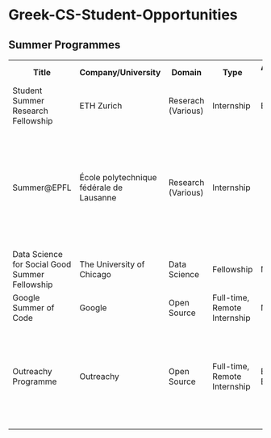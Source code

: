 # Greek-CS-Student-Opportunities

## Summer Programmes
<table style="width:100%">
  <tr>
    <th>Title</th>
    <th>Company/University</th>
    <th>Domain</th>
    <th>Type</th>
    <th>Applications Open</th>
    <th>Applications Close</th>
    <th>Level</th>
    <th>Specific Criteria</th>
    <th>Benefits</th>
    <th>Link</th>
  </tr>
<tr>
    <td>Student Summer Research Fellowship</td>
    <td>ETH Zurich</td>
    <td>Reserach (Various)</td>
    <td>Internship</td>
    <td>Beg Nov</td>
    <td>End Dec</td>
    <td>BSc, MSc</td>
    <td></td>
    <td></td>
  </tr>
  <tr>
    <td>Summer@EPFL</td>
    <td>École polytechnique fédérale de Lausanne</td>
    <td>Research (Various)</td>
    <td>Internship</td>
    <td></td>
    <td>Beg Feb</td>
    <td>BSc, MSc</td>
    <td><ol><li>2nd year of BSc and above</li><li>Maintain student status at the time of the internship</li></ol></td>
    <td>Full</td>
    <td><a href="https://ic.epfl.ch/computer-science/summer-at-epfl">https://ic.epfl.ch/computer-science/summer-at-epfl</a></td>
  </tr>
 <tr>
    <td>Data Science for Social Good Summer Fellowship</td>
    <td>The University of Chicago</td>
    <td>Data Science</td>
    <td>Fellowship</td>
    <td>Mid Dec</td>
    <td>End Jan</td>
    <td>All</td>
    <td></td>
    <td>Full</td>
    <td><a href="https://dssg.uchicago.edu/">https://dssg.uchicago.edu/</a></td>
  </tr>
   <tr>
    <td>Google Summer of Code</td>
    <td>Google</td>
    <td>Open Source</td>
    <td>Full-time, Remote Internship</td>
    <td>Mid Mar</td>
    <td>End Mar</td>
    <td>All</td>
    <td></td>
    <td>Full</td>
    <td><a href="https://summerofcode.withgoogle.com/">https://summerofcode.withgoogle.com/</a></td>
  </tr>
   <tr>
    <td>Outreachy Programme</td>
    <td>Outreachy</td>
    <td>Open Source</td>
    <td>Full-time, Remote Internship</td>
    <td>Beg Feb or Beg Sept</td>
    <td>End Mar or End Oct</td>
    <td>All</td>
    <td>Identify as a woman (cis or trans), trans man, or genderqueer person (including genderfluid or genderfree).</td>
    <td>$5,500 stipend & $500 travel expenses</td>
    <td><a href="https://www.outreachy.org/">https://www.outreachy.org/</a></td>
  </tr>
</table> 
